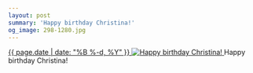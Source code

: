 ```yaml
---
layout: post
summary: 'Happy birthday Christina!'
og_image: 298-1280.jpg
---
```


<p>
 <time>
  <a href="/298">
   {{ page.date | date: "%B %-d, %Y" }}
  </a>
 </time>
 <a href="/298">
  <img alt="Happy birthday Christina!" data-taken="4/1/2014" sizes="(min-width: 700px) 50vw, calc(100vw - 2rem)" src="{{ site.assets_url }}/298-640.jpg" srcset="{{ site.assets_url }}/298-1280.jpg 1280w, {{ site.assets_url }}/298-960.jpg 960w, {{ site.assets_url }}/298-640.jpg 640w, {{ site.assets_url }}/298-320.jpg 320w"/>
 </a>
 <span>
  Happy birthday Christina!
 </span>
</p>
